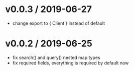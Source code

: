 
v0.0.3 / 2019-06-27
===================

  - change export to { Client } instead of default


v0.0.2 / 2019-06-25
===================

  - fix search() and query() nested map types
  - fix required fields, everything is required by default now 

